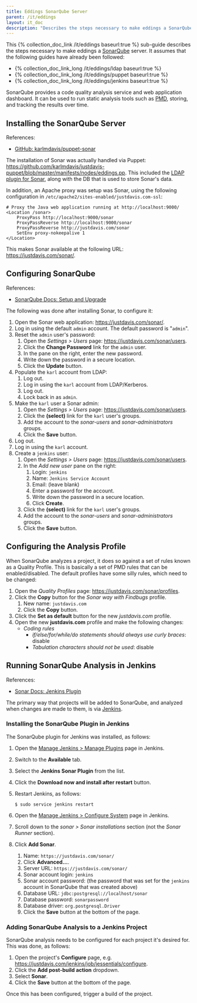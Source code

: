 ```yaml
---
title: Eddings SonarQube Server
parent: /it/eddings
layout: it_doc
description: "Describes the steps necessary to make eddings a SonarQube server."
---
```


This {% collection_doc_link /it/eddings baseurl:true %} sub-guide describes the steps necessary to make eddings a [SonarQube](http://www.sonarqube.org/) server. It assumes that the following guides have already been followed:

* {% collection_doc_link_long /it/eddings/ldap baseurl:true %}
* {% collection_doc_link_long /it/eddings/puppet baseurl:true %}
* {% collection_doc_link_long /it/eddings/jenkins baseurl:true %}

SonarQube provides a code quality analysis service and web application dashboard. It can be used to run static analysis tools such as [PMD](http://pmd.sourceforge.net/), storing, and tracking the results over time.


## Installing the SonarQube Server

References:

* [GitHub: karlmdavis/puppet-sonar](https://github.com/karlmdavis/puppet-sonar)

The installation of Sonar was actually handled via Puppet: <https://github.com/karlmdavis/justdavis-puppet/blob/master/manifests/nodes/eddings.pp>. This included the [LDAP plugin for Sonar](http://docs.codehaus.org/display/SONAR/LDAP+Plugin), along with the DB that is used to store Sonar's data.

In addition, an Apache proxy was setup was Sonar, using the following configuration in `/etc/apache2/sites-enabled/justdavis.com-ssl`:

    # Proxy the Java web application running at http://localhost:9000/
    <Location /sonar>
    	ProxyPass http://localhost:9000/sonar
    	ProxyPassReverse http://localhost:9000/sonar
    	ProxyPassReverse http://justdavis.com/sonar
    	SetEnv proxy-nokeepalive 1
    </Location>

This makes Sonar available at the following URL: <https://justdavis.com/sonar/>.


## Configuring SonarQube

References:

* [SonarQube Docs: Setup and Upgrade](http://docs.codehaus.org/display/SONAR/Setup+and+Upgrade)

The following was done after installing Sonar, to configure it:

1. Open the Sonar web application: <https://justdavis.com/sonar/>.
1. Log in using the default `admin` account. The default password is "`admin`".
1. Reset the `admin` user's password:
    1. Open the *Settings > Users* page: <https://justdavis.com/sonar/users>.
    1. Click the **Change Password** link for the `admin` user.
    1. In the pane on the right, enter the new password.
    1. Write down the password in a secure location.
    1. Click the **Update** button.
1. Populate the `karl` account from LDAP:
    1. Log out.
    1. Log in using the `karl` account from LDAP/Kerberos.
    1. Log out.
    1. Lock back in as `admin`.
1. Make the `karl` user a Sonar admin:
    1. Open the *Settings > Users* page: <https://justdavis.com/sonar/users>.
    1. Click the **(select)** link for the `karl` user's groups.
    1. Add the account to the *sonar-users* and *sonar-administrators* groups.
    1. Click the **Save** button.
1. Log out.
1. Log in using the `karl` account.
1. Create a `jenkins` user:
    1. Open the *Settings > Users* page: <https://justdavis.com/sonar/users>.
    1. In the *Add new user* pane on the right:
        1. Login: `jenkins`
        1. Name: `Jenkins Service Account`
        1. Email: (leave blank)
        1. Enter a password for the account.
        1. Write down the password in a secure location.
        1. Click **Create**.
    1. Click the **(select)** link for the `karl` user's groups.
    1. Add the account to the *sonar-users* and *sonar-administrators* groups.
    1. Click the **Save** button.


## Configuring the Analysis Profile

When SonarQube analyzes a project, it does so against a set of rules known as a Quality Profile. This is basically a set of PMD rules that can be enabled/disabled. The default profiles have some silly rules, which need to be changed:

1. Open the *Quality Profiles* page: <https://justdavis.com/sonar/profiles>.
1. Click the **Copy** button for the *Sonar way with Findbugs* profile.
    1. New name: `justdavis.com`
    1. Click the **Copy** button.
1. Click the **Set as default** button for the new *justdavis.com* profile.
1. Open the new **justdavis.com** profile and make the following changes:
    * *Coding rules*
        * *if/else/for/while/do statements should always use curly braces*: disable
        * *Tabulation characters should not be used*: disable


## Running SonarQube Analysis in Jenkins

References:

* [Sonar Docs: Jenkins Plugin](http://docs.codehaus.org/display/SONAR/Jenkins+Plugin)

The primary way that projects will be added to SonarQube, and analyzed when changes are made to them, is via [Jenkins](https://justdavis.com/jenkins/).


### Installing the SonarQube Plugin in Jenkins

The SonarQube plugin for Jenkins was installed, as follows:

1. Open the [Manage Jenkins > Manage Plugins](https://justdavis.com/jenkins/pluginManager/?) page in Jenkins.
1. Switch to the **Available** tab.
1. Select the **Jenkins Sonar Plugin** from the list.
1. Click the **Download now and install after restart** button.
1. Restart Jenkins, as follows:

       $ sudo service jenkins restart

1. Open the [Manage Jenkins > Configure System](https://justdavis.com/jenkins/configure) page in Jenkins.
1. Scroll down to the *sonar > Sonar installations* section (not the *Sonar Runner* section).
1. Click **Add Sonar**.
    1. Name: `https://justdavis.com/sonar/`
    1. Click **Advanced...**.
    1. Server URL: `https://justdavis.com/sonar/`
    1. Sonar account login: `jenkins`
    1. Sonar account password: (the password that was set for the `jenkins` account in SonarQube that was created above)
    1. Database URL: `jdbc:postgresql://localhost/sonar`
    1. Database password: `sonarpassword`
    1. Database driver: `org.postgresql.Driver`
    1. Click the **Save** button at the bottom of the page.


### Adding SonarQube Analysis to a Jenkins Project

SonarQube analysis needs to be configured for each project it's desired for. This was done, as follows:

1. Open the project's **Configure** page, e.g. <https://justdavis.com/jenkins/job/jessentials/configure>.
1. Click the **Add post-build action** dropdown.
1. Select **Sonar**.
1. Click the **Save** button at the bottom of the page.

Once this has been configured, trigger a build of the project.

